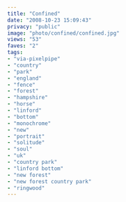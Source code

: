 ```yaml
---
title: "Confined"
date: "2008-10-23 15:09:43"
privacy: "public"
image: "photo/confined/confined.jpg"
views: "53"
faves: "2"
tags:
- "via-pixelpipe"
- "country"
- "park"
- "england"
- "fence"
- "forest"
- "hampshire"
- "horse"
- "linford"
- "bottom"
- "monochrome"
- "new"
- "portrait"
- "solitude"
- "soul"
- "uk"
- "country park"
- "linford bottom"
- "new forest"
- "new forest country park"
- "ringwood"
---
```

<a href="/photos/2008/10/23/confined"></a>
